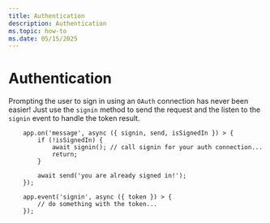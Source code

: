 ```yaml
---
title: Authentication
description: Authentication
ms.topic: how-to
ms.date: 05/15/2025
---
```


# Authentication

Prompting the user to sign in using an `OAuth` connection has never been easier! Just use the `signin` method to send the request and the listen to the `signin` event to handle the token result.

```
    app.on('message', async ({ signin, send, isSignedIn }) > {
        if (!isSignedIn) {
            await signin(); // call signin for your auth connection...
            return;
        }
    
        await send('you are already signed in!');
    });
    
    app.event('signin', async ({ token }) > {
        // do something with the token...
    });
```